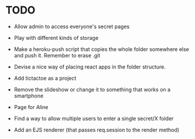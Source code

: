 TODO
===

- Allow admin to access everyone's secret pages

- Play with different kinds of storage

- Make a heroku-push script that copies the whole folder somewhere else and push it. Remember to erase .git

- Devise a nice way of placing react apps in the folder structure.

- Add tictactoe as a project

- Remove the slideshow or change it to something that works on a smartphone

- Page for Aline

- Find a way to allow multiple users to enter a single secret/X folder

- Add an EJS renderer (that passes req.session to the render method)

